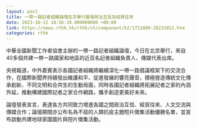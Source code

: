 ```yaml
---
layout: post
title: 一帶一路記者組織論壇在京舉行冀增政治互信及經貿往來
date: 2023-10-12 18:56:39.000000000 +08:00
link: https://news.rthk.hk/rthk/ch/component/k2/1722889-20231012.htm
categories: rthk
---
```


中華全國新聞工作者協會主辦的一帶一路記者組織論壇，今日在北京舉行，來自40多個共建一帶一路國家和地區的近百名記者組織負責人、傳媒代表出席。

央視報道，中外嘉賓表示各國記者組織將繼續深化一帶一路倡議框架下的交流合作，在國際新聞界持續發出維護和平、促進發展的響亮聲音，積極營造傳統文化傳承創新、不同文明和合共生的生動局面，同時各國記者組織將拓展記者之家的內涵外延，推動構建國際記者之家合作網路，攜手創造更美好未來。

論壇發表宣言，表達各方共同致力增進各國之間政治互信、經貿往來、人文交流與傳媒合作；論壇期間亦公布名為不屈的人類抗疫主題短片徵集活動優勝名單，並宣布啟動共建地球家園圖片與短片徵集活動。

